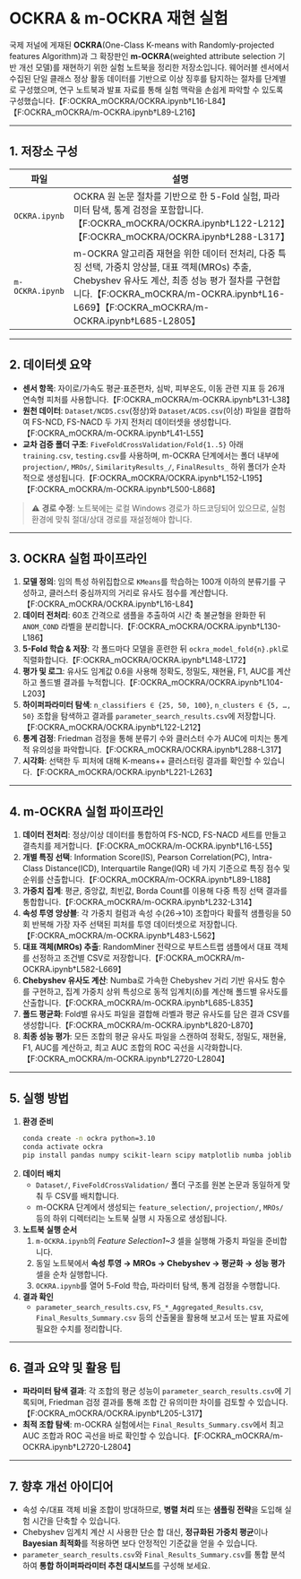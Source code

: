 # OCKRA & m-OCKRA 재현 실험

국제 저널에 게재된 **OCKRA**(One-Class K-means with Randomly-projected features Algorithm)과 그 확장판인 **m-OCKRA**(weighted attribute selection 기반 개선 모델)를 재현하기 위한 실험 노트북을 정리한 저장소입니다. 웨어러블 센서에서 수집된 단일 클래스 정상 활동 데이터를 기반으로 이상 징후를 탐지하는 절차를 단계별로 구성했으며, 연구 노트북과 발표 자료를 통해 실험 맥락을 손쉽게 파악할 수 있도록 구성했습니다.【F:OCKRA_mOCKRA/OCKRA.ipynb†L16-L84】【F:OCKRA_mOCKRA/m-OCKRA.ipynb†L89-L216】

---

## 1. 저장소 구성
| 파일 | 설명 |
| --- | --- |
| `OCKRA.ipynb` | OCKRA 원 논문 절차를 기반으로 한 5-Fold 실험, 파라미터 탐색, 통계 검정을 포함합니다.【F:OCKRA_mOCKRA/OCKRA.ipynb†L122-L212】【F:OCKRA_mOCKRA/OCKRA.ipynb†L288-L317】 |
| `m-OCKRA.ipynb` | m-OCKRA 알고리즘 재현을 위한 데이터 전처리, 다중 특징 선택, 가중치 앙상블, 대표 객체(MROs) 추출, Chebyshev 유사도 계산, 최종 성능 평가 절차를 구현합니다.【F:OCKRA_mOCKRA/m-OCKRA.ipynb†L16-L669】【F:OCKRA_mOCKRA/m-OCKRA.ipynb†L685-L2805】 |

---

## 2. 데이터셋 요약
- **센서 항목**: 자이로/가속도 평균·표준편차, 심박, 피부온도, 이동 관련 지표 등 26개 연속형 피처를 사용합니다.【F:OCKRA_mOCKRA/m-OCKRA.ipynb†L31-L38】
- **원천 데이터**: `Dataset/NCDS.csv`(정상)와 `Dataset/ACDS.csv`(이상) 파일을 결합하여 FS-NCD, FS-NACD 두 가지 전처리 데이터셋을 생성합니다.【F:OCKRA_mOCKRA/m-OCKRA.ipynb†L41-L55】
- **교차 검증 폴더 구조**: `FiveFoldCrossValidation/Fold{1..5}` 아래 `training.csv`, `testing.csv`를 사용하며, m-OCKRA 단계에서는 폴더 내부에 `projection/`, `MROs/`, `SimilarityResults_/`, `FinalResults_` 하위 폴더가 순차적으로 생성됩니다.【F:OCKRA_mOCKRA/OCKRA.ipynb†L152-L195】【F:OCKRA_mOCKRA/m-OCKRA.ipynb†L500-L868】

> ⚠️ **경로 수정**: 노트북에는 로컬 Windows 경로가 하드코딩되어 있으므로, 실험 환경에 맞춰 절대/상대 경로를 재설정해야 합니다.

---

## 3. OCKRA 실험 파이프라인
1. **모델 정의**: 임의 특성 하위집합으로 `KMeans`를 학습하는 100개 이하의 분류기를 구성하고, 클러스터 중심까지의 거리로 유사도 점수를 계산합니다.【F:OCKRA_mOCKRA/OCKRA.ipynb†L16-L84】
2. **데이터 전처리**: 60초 간격으로 샘플을 추출하여 시간 축 불균형을 완화한 뒤 `ANOM_COND` 라벨을 분리합니다.【F:OCKRA_mOCKRA/OCKRA.ipynb†L130-L186】
3. **5-Fold 학습 & 저장**: 각 폴드마다 모델을 훈련한 뒤 `ockra_model_fold{n}.pkl`로 직렬화합니다.【F:OCKRA_mOCKRA/OCKRA.ipynb†L148-L172】
4. **평가 및 로그**: 유사도 임계값 0.6을 사용해 정확도, 정밀도, 재현율, F1, AUC를 계산하고 폴드별 결과를 누적합니다.【F:OCKRA_mOCKRA/OCKRA.ipynb†L104-L203】
5. **하이퍼파라미터 탐색**: `n_classifiers ∈ {25, 50, 100}`, `n_clusters ∈ {5, …, 50}` 조합을 탐색하고 결과를 `parameter_search_results.csv`에 저장합니다.【F:OCKRA_mOCKRA/OCKRA.ipynb†L122-L212】
6. **통계 검정**: Friedman 검정을 통해 분류기 수와 클러스터 수가 AUC에 미치는 통계적 유의성을 파악합니다.【F:OCKRA_mOCKRA/OCKRA.ipynb†L288-L317】
7. **시각화**: 선택한 두 피처에 대해 K-means++ 클러스터링 결과를 확인할 수 있습니다.【F:OCKRA_mOCKRA/OCKRA.ipynb†L221-L263】

---

## 4. m-OCKRA 실험 파이프라인
1. **데이터 전처리**: 정상/이상 데이터를 통합하여 FS-NCD, FS-NACD 세트를 만들고 결측치를 제거합니다.【F:OCKRA_mOCKRA/m-OCKRA.ipynb†L16-L55】
2. **개별 특징 선택**: Information Score(IS), Pearson Correlation(PC), Intra-Class Distance(ICD), Interquartile Range(IQR) 네 가지 기준으로 특징 점수 및 순위를 산출합니다.【F:OCKRA_mOCKRA/m-OCKRA.ipynb†L89-L188】
3. **가중치 집계**: 평균, 중앙값, 최빈값, Borda Count를 이용해 다중 특징 선택 결과를 통합합니다.【F:OCKRA_mOCKRA/m-OCKRA.ipynb†L232-L314】
4. **속성 투영 앙상블**: 각 가중치 컬럼과 속성 수(26→10) 조합마다 확률적 샘플링을 50회 반복해 가장 자주 선택된 피처를 투영 데이터셋으로 저장합니다.【F:OCKRA_mOCKRA/m-OCKRA.ipynb†L483-L562】
5. **대표 객체(MROs) 추출**: RandomMiner 전략으로 부트스트랩 샘플에서 대표 객체를 선정하고 조건별 CSV로 저장합니다.【F:OCKRA_mOCKRA/m-OCKRA.ipynb†L582-L669】
6. **Chebyshev 유사도 계산**: Numba로 가속한 Chebyshev 거리 기반 유사도 함수를 구현하고, 집계 가중치 상위 특성으로 동적 임계치(δ)를 계산해 폴드별 유사도를 산출합니다.【F:OCKRA_mOCKRA/m-OCKRA.ipynb†L685-L835】
7. **폴드 평균화**: Fold별 유사도 파일을 결합해 라벨과 평균 유사도를 담은 결과 CSV를 생성합니다.【F:OCKRA_mOCKRA/m-OCKRA.ipynb†L820-L870】
8. **최종 성능 평가**: 모든 조합의 평균 유사도 파일을 스캔하여 정확도, 정밀도, 재현율, F1, AUC를 계산하고, 최고 AUC 조합의 ROC 곡선을 시각화합니다.【F:OCKRA_mOCKRA/m-OCKRA.ipynb†L2720-L2804】

---

## 5. 실행 방법
1. **환경 준비**
   ```bash
   conda create -n ockra python=3.10
   conda activate ockra
   pip install pandas numpy scikit-learn scipy matplotlib numba joblib notebook
   ```
2. **데이터 배치**
   - `Dataset/`, `FiveFoldCrossValidation/` 폴더 구조를 원본 논문과 동일하게 맞춰 두 CSV를 배치합니다.
   - m-OCKRA 단계에서 생성되는 `feature_selection/`, `projection/`, `MROs/` 등의 하위 디렉터리는 노트북 실행 시 자동으로 생성됩니다.
3. **노트북 실행 순서**
   1. `m-OCKRA.ipynb`의 *Feature Selection1~3* 셀을 실행해 가중치 파일을 준비합니다.
   2. 동일 노트북에서 **속성 투영 → MROs → Chebyshev → 평균화 → 성능 평가** 셀을 순차 실행합니다.
   3. `OCKRA.ipynb`를 열어 5-Fold 학습, 파라미터 탐색, 통계 검정을 수행합니다.
4. **결과 확인**
   - `parameter_search_results.csv`, `FS_*_Aggregated_Results.csv`, `Final_Results_Summary.csv` 등의 산출물을 활용해 보고서 또는 발표 자료에 필요한 수치를 정리합니다.

---

## 6. 결과 요약 및 활용 팁
- **파라미터 탐색 결과**: 각 조합의 평균 성능이 `parameter_search_results.csv`에 기록되며, Friedman 검정 결과를 통해 조합 간 유의미한 차이를 검토할 수 있습니다.【F:OCKRA_mOCKRA/OCKRA.ipynb†L205-L317】
- **최적 조합 탐색**: m-OCKRA 실험에서는 `Final_Results_Summary.csv`에서 최고 AUC 조합과 ROC 곡선을 바로 확인할 수 있습니다.【F:OCKRA_mOCKRA/m-OCKRA.ipynb†L2720-L2804】

---

## 7. 향후 개선 아이디어
- 속성 수/대표 객체 비율 조합이 방대하므로, **병렬 처리** 또는 **샘플링 전략**을 도입해 실험 시간을 단축할 수 있습니다.
- Chebyshev 임계치 계산 시 사용한 단순 합 대신, **정규화된 가중치 평균**이나 **Bayesian 최적화**를 적용하면 보다 안정적인 기준값을 얻을 수 있습니다.
- `parameter_search_results.csv`와 `Final_Results_Summary.csv`를 통합 분석하여 **통합 하이퍼파라미터 추천 대시보드**를 구성해 보세요.
